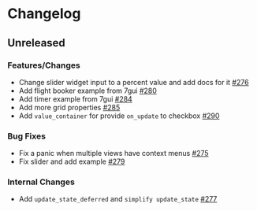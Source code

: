 # Changelog

## Unreleased

### Features/Changes
- Change slider widget input to a percent value and add docs for it [#276](https://github.com/lapce/floem/pull/276)
- Add flight booker example from 7gui [#280](https://github.com/lapce/floem/pull/280)
- Add timer example from 7gui [#284](https://github.com/lapce/floem/pull/284)
- Add more grid properties [#285](https://github.com/lapce/floem/pull/285)
- Add `value_container` for provide `on_update` to checkbox [#290](https://github.com/lapce/floem/pull/290)

### Bug Fixes
- Fix a panic when multiple views have context menus [#275](https://github.com/lapce/floem/pull/275)
- Fix slider and add example [#279](https://github.com/lapce/floem/pull/279)

### Internal Changes
- Add `update_state_deferred` and `simplify update_state` [#277](https://github.com/lapce/floem/pull/277)
